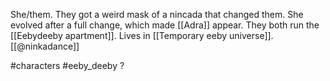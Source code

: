 She/them. They got a weird mask of a nincada that changed them. She evolved after a full change, which made [[Adra]] appear. They both run the [[Eebydeeby apartment]]. Lives in [[Temporary eeby universe]]. [[@ninkadance]]

#characters #eeby_deeby ?